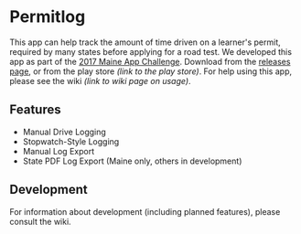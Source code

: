 # Permitlog
This app can help track the amount of time driven on a learner's permit, required by many states before applying for a road test. We developed this app as part of the [2017 Maine App Challenge](https://www.tylertech.com/maine-app-challenge-2017). Download from the [releases page](https://github.com/brianjaustin/permitlog/releases), or from the play store *(link to the play store)*. For help using this app, please see the wiki *(link to wiki page on usage)*.

## Features
* Manual Drive Logging
* Stopwatch-Style Logging
* Manual Log Export
* State PDF Log Export (Maine only, others in development)

## Development
For information about development (including planned features), please consult the wiki.

